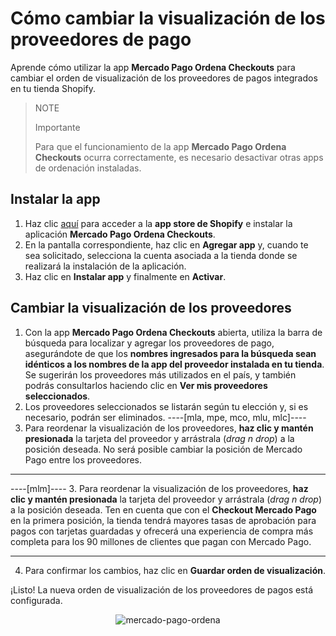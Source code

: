 # Cómo cambiar la visualización de los proveedores de pago

Aprende cómo utilizar la app **Mercado Pago Ordena Checkouts** para cambiar el orden de visualización de los proveedores de pagos integrados en tu tienda Shopify.

> NOTE
>
> Importante
>
> Para que el funcionamiento de la app **Mercado Pago Ordena Checkouts** ocurra correctamente, es necesario desactivar otras apps de ordenación instaladas.

## Instalar la app

1. Haz clic [aquí](https://apps.shopify.com/mercado-pago-ordena-checkouts) para acceder a la **app store de Shopify** e instalar la aplicación **Mercado Pago Ordena Checkouts**.
2. En la pantalla correspondiente, haz clic en **Agregar app** y, cuando te sea solicitado, selecciona la cuenta asociada a la tienda donde se realizará la instalación de la aplicación.
3. Haz clic en **Instalar app** y finalmente en **Activar**.

## Cambiar la visualización de los proveedores

1. Con la app **Mercado Pago Ordena Checkouts** abierta, utiliza la barra de búsqueda para localizar y agregar los proveedores de pago, asegurándote de que los **nombres ingresados para la búsqueda sean idénticos a los nombres de la app del proveedor instalada en tu tienda**. Se sugerirán los proveedores más utilizados en el país, y también podrás consultarlos haciendo clic en **Ver mis proveedores seleccionados**.
2. Los proveedores seleccionados se listarán según tu elección y, si es necesario, podrán ser eliminados.
----[mla, mpe, mco, mlu, mlc]----
3. Para reordenar la visualización de los proveedores, **haz clic y mantén presionada** la tarjeta del proveedor y arrástrala (_drag n drop_) a la posición deseada. No será posible cambiar la posición de Mercado Pago entre los proveedores.

------------
----[mlm]----
3. Para reordenar la visualización de los proveedores, **haz clic y mantén presionada** la tarjeta del proveedor y arrástrala (_drag n drop_) a la posición deseada. Ten en cuenta que con el **Checkout Mercado Pago** en la primera posición, la tienda tendrá mayores tasas de aprobación para pagos con tarjetas guardadas y ofrecerá una experiencia de compra más completa para los 90 millones de clientes que pagan con Mercado Pago.

------------
4. Para confirmar los cambios, haz clic en **Guardar orden de visualización**.

¡Listo! La nueva orden de visualización de los proveedores de pagos está configurada.

<center>

![mercado-pago-ordena](shopify/mercado-pago-ordena-pt.gif)

</center>